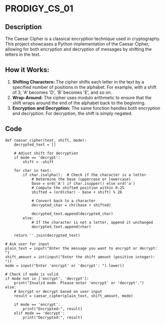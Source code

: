 # PRODIGY_CS_01
## Description
The Caesar Cipher is a classical encryption technique used in cryptography. This project showcases a Python implementation of the Caesar Cipher, allowing for both encryption and decryption of messages by shifting the letters in the text.

## How it Works:
1. **Shifting Characters:** The cipher shifts each letter in the text by a specified number of positions in the alphabet. For example, with a shift of 3, 'A' becomes 'D', 'B' becomes 'E', and so on.
2. **Wrap-Around:** The cipher uses modulo arithmetic to ensure that the shift wraps around the end of the alphabet back to the beginning.
3. **Encryption and Decryption:** The same function handles both encryption and decryption. For decryption, the shift is simply negated.

## Code
```
def caesar_cipher(text, shift, mode):
    decrypted_text = []
    
    # Adjust shift for decryption
    if mode == 'decrypt':
        shift = -shift
    
    for char in text:
        if char.isalpha():  # Check if the character is a letter
            # Determine the base (uppercase or lowercase)
            base = ord('A') if char.isupper() else ord('a')
            # Compute the shifted position within 0-25
            shifted = (ord(char) - base + shift) % 26
            
            # Convert back to a character
            decrypted_char = chr(base + shifted)
            
            decrypted_text.append(decrypted_char)
        else:
            # If the character is not a letter, append it unchanged
            decrypted_text.append(char)
    
    return ''.join(decrypted_text)

# Ask user for input
plain_text = input("Enter the message you want to encrypt or decrypt: ")
shift_amount = int(input("Enter the shift amount (positive integer): "))
mode = input("Enter 'encrypt' or 'decrypt': ").lower()

# Check if mode is valid
if mode not in ['encrypt', 'decrypt']:
    print("Invalid mode. Please enter 'encrypt' or 'decrypt'.")
else:
    # Encrypt or decrypt based on user input
    result = caesar_cipher(plain_text, shift_amount, mode)
    
    if mode == 'encrypt':
        print("Encrypted:", result)
    elif mode == 'decrypt':
        print("Decrypted:", result)
```
